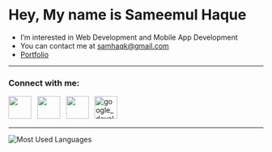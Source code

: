 # Hey, My name is Sameemul Haque

- I’m interested in Web Development and Mobile App Development <br>
- You can contact me at [samhaqk@gmail.com](mailto:samhaqk@gmail.com)
- [Portfolio](https://sameemul-haque.vercel.app/)

---

### Connect with me:

<p align="left"> 
<a href="https://www.linkedin.com/in/sameemul-haque">
<img src="https://www.vectorlogo.zone/logos/linkedin/linkedin-tile.svg" height="45" /></a> 
&nbsp;
<a href="https://www.twitter.com/sameemul_haque">
<img src="https://www.vectorlogo.zone/logos/twitter/twitter-tile.svg" height="45" /></a>
&nbsp; 
<a href="http://www.instagram.com/sameemul_haque">
<img src="https://www.vectorlogo.zone/logos/instagram/instagram-icon.svg" height="45" /></a> 
&nbsp;
<a href="https://g.dev/sameemul-haque/">
<img src="https://www.gstatic.com/devrel-devsite/prod/v04993a285e47ce7ae4bb513179c3071d4f2a8975b8f303b510c516323adf1b16/developers/images/icon.svg" alt="google_developers" height="45"/></a> 
&nbsp;
</p>

---

![Most Used Languages](https://github-sam.vercel.app/api/top-langs/?username=sameemul-haque&layout=compact&langs_count=10&role=owner,collaborator&theme=transparent&border_color=30363d&count-private=true&hide=glsl,roff "Most Used Languages")

<!---
sameemul-haque/sameemul-haque is a ✨ special ✨ repository because its README.md (this file) appears on your GitHub profile.
You can click the Preview link to take a look at your changes.
--->
<!---
i use arch btw.
--->
